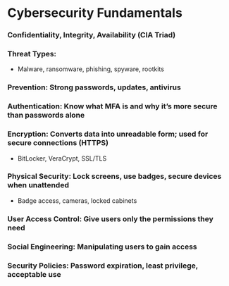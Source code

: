 # Cybersecurity Fundamentals
### Confidentiality, Integrity, Availability (CIA Triad)
### Threat Types:
- Malware, ransomware, phishing, spyware, rootkits
### Prevention: Strong passwords, updates, antivirus
### Authentication: Know what MFA is and why it’s more secure than passwords alone
### Encryption: Converts data into unreadable form; used for secure connections (HTTPS)
- BitLocker, VeraCrypt, SSL/TLS
### Physical Security: Lock screens, use badges, secure devices when unattended
- Badge access, cameras, locked cabinets
### User Access Control: Give users only the permissions they need
### Social Engineering: Manipulating users to gain access
### Security Policies: Password expiration, least privilege, acceptable use
